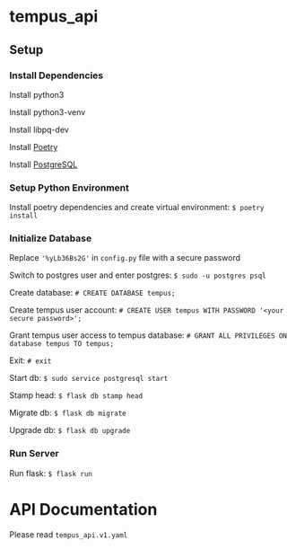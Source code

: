 # tempus_api

## Setup

### Install Dependencies

Install python3

Install python3-venv

Install libpq-dev

Install [Poetry](https://python-poetry.org/docs/)

Install [PostgreSQL](https://www.postgresql.org/download/)

### Setup Python Environment

Install poetry dependencies and create virtual environment: `$ poetry install`

### Initialize Database

Replace `'%yLb36Bs2G'` in `config.py` file with a secure password

Switch to postgres user and enter postgres: `$ sudo -u postgres psql`

Create database: `# CREATE DATABASE tempus;`

Create tempus user account: `# CREATE USER tempus WITH PASSWORD '<your secure password>';`

Grant tempus user access to tempus database: `# GRANT ALL PRIVILEGES ON database tempus TO tempus;`

Exit: `# exit`

Start db: `$ sudo service postgresql start`

Stamp head: `$ flask db stamp head`

Migrate db: `$ flask db migrate`

Upgrade db: `$ flask db upgrade`

### Run Server

Run flask: `$ flask run`

# API Documentation

Please read `tempus_api.v1.yaml`
